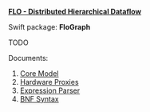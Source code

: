 **[FLO - Distributed Hierarchical Dataflow](https://github.com/kk-0129/Flo)**

Swift package: **FloGraph**

TODO

Documents:
1. [Core Model](Docs/1.md)
2. [Hardware Proxies](Docs/2.md)
2. [Expression Parser](Docs/3.md)
2. [BNF Syntax](Docs/4.md)
